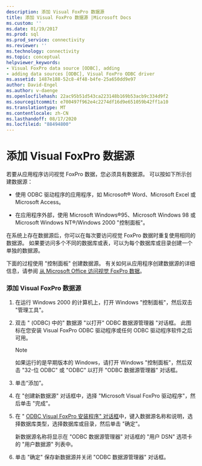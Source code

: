 ```yaml
---
description: 添加 Visual FoxPro 数据源
title: 添加 Visual FoxPro 数据源 |Microsoft Docs
ms.custom: ''
ms.date: 01/19/2017
ms.prod: sql
ms.prod_service: connectivity
ms.reviewer: ''
ms.technology: connectivity
ms.topic: conceptual
helpviewer_keywords:
- Visual FoxPro data source [ODBC], adding
- adding data sources [ODBC], Visual FoxPro ODBC driver
ms.assetid: 1487e188-52c8-4f48-b4fe-25a650dd9e97
author: David-Engel
ms.author: v-daenge
ms.openlocfilehash: 22ac95b51d543ca223148b169b53acb9c334d9f2
ms.sourcegitcommit: e700497f962e4c2274df16d9e651059b42ff1a10
ms.translationtype: MT
ms.contentlocale: zh-CN
ms.lasthandoff: 08/17/2020
ms.locfileid: "88494800"
---
```

# <a name="adding-a-visual-foxpro-data-source"></a>添加 Visual FoxPro 数据源
若要从应用程序访问视觉 FoxPro 数据，您必须具有数据源。 可以按如下所示创建数据源：  
  
-   使用 ODBC 驱动程序的应用程序，如 Microsoft® Word、Microsoft Excel 或 Microsoft Access。  
  
-   在应用程序外部，使用 Microsoft Windows®95、Microsoft Windows 98 或 Microsoft Windows NT®/Windows 2000 "控制面板"。  
  
 在系统上存在数据源后，你可以在每次要访问视觉 FoxPro 数据时重复使用相同的数据源。 如果要访问多个不同的数据库或表，可以为每个数据库或目录创建一个单独的数据源。  
  
 下面的过程使用 "控制面板" 创建数据源。 有关如何从应用程序创建数据源的详细信息，请参阅 [从 Microsoft Office 访问视觉 FoxPro 数据](../../odbc/microsoft/accessing-visual-foxpro-data-from-microsoft-office.md)。  
  
### <a name="to-add-a-visual-foxpro-data-source"></a>添加 Visual FoxPro 数据源  
  
1.  在运行 Windows 2000 的计算机上，打开 Windows "控制面板"，然后双击 "管理工具"。  
  
2.  双击 " (ODBC) 中的" 数据源 "以打开" ODBC 数据源管理器 "对话框。 此图标在您安装 Visual FoxPro ODBC 驱动程序或任何 ODBC 驱动程序软件之后可用。  
  
    > [!NOTE]  
    >  如果运行的是早期版本的 Windows，请打开 Windows "控制面板"，然后双击 "32-位 ODBC" 或 "ODBC" 以打开 "ODBC 数据源管理器" 对话框。  
  
3.  单击“添加”。  
  
4.  在 "创建新数据源" 对话框中，选择 "Microsoft Visual FoxPro 驱动程序"，然后单击 "完成"。  
  
5.  在 " [ODBC Visual FoxPro 安装程序" 对话框](../../odbc/microsoft/odbc-visual-foxpro-setup-dialog-box.md)中，键入数据源名称和说明，选择数据库类型，选择数据库或目录，然后单击 "确定"。  
  
     新数据源名称将显示在 "ODBC 数据源管理器" 对话框的 "用户 DSN" 选项卡的 "用户数据源" 列表中。  
  
6.  单击 "确定" 保存新数据源并关闭 "ODBC 数据源管理器" 对话框。
